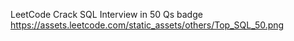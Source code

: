 LeetCode Crack SQL Interview in 50 Qs badge
https://assets.leetcode.com/static_assets/others/Top_SQL_50.png
